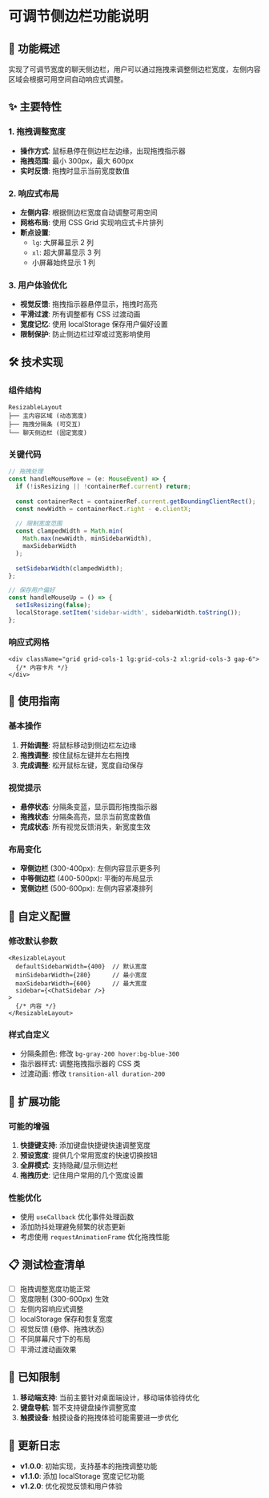 # 可调节侧边栏功能说明

## 🎯 功能概述

实现了可调节宽度的聊天侧边栏，用户可以通过拖拽来调整侧边栏宽度，左侧内容区域会根据可用空间自动响应式调整。

## ✨ 主要特性

### 1. 拖拽调整宽度
- **操作方式**: 鼠标悬停在侧边栏左边缘，出现拖拽指示器
- **拖拽范围**: 最小 300px，最大 600px
- **实时反馈**: 拖拽时显示当前宽度数值

### 2. 响应式布局
- **左侧内容**: 根据侧边栏宽度自动调整可用空间
- **网格布局**: 使用 CSS Grid 实现响应式卡片排列
- **断点设置**: 
  - `lg`: 大屏幕显示 2 列
  - `xl`: 超大屏幕显示 3 列
  - 小屏幕始终显示 1 列

### 3. 用户体验优化
- **视觉反馈**: 拖拽指示器悬停显示，拖拽时高亮
- **平滑过渡**: 所有调整都有 CSS 过渡动画
- **宽度记忆**: 使用 localStorage 保存用户偏好设置
- **限制保护**: 防止侧边栏过窄或过宽影响使用

## 🛠️ 技术实现

### 组件结构
```
ResizableLayout
├── 主内容区域 (动态宽度)
├── 拖拽分隔条 (可交互)
└── 聊天侧边栏 (固定宽度)
```

### 关键代码
```typescript
// 拖拽处理
const handleMouseMove = (e: MouseEvent) => {
  if (!isResizing || !containerRef.current) return;
  
  const containerRect = containerRef.current.getBoundingClientRect();
  const newWidth = containerRect.right - e.clientX;
  
  // 限制宽度范围
  const clampedWidth = Math.min(
    Math.max(newWidth, minSidebarWidth),
    maxSidebarWidth
  );
  
  setSidebarWidth(clampedWidth);
};

// 保存用户偏好
const handleMouseUp = () => {
  setIsResizing(false);
  localStorage.setItem('sidebar-width', sidebarWidth.toString());
};
```

### 响应式网格
```tsx
<div className="grid grid-cols-1 lg:grid-cols-2 xl:grid-cols-3 gap-6">
  {/* 内容卡片 */}
</div>
```

## 📱 使用指南

### 基本操作
1. **开始调整**: 将鼠标移动到侧边栏左边缘
2. **拖拽调整**: 按住鼠标左键并左右拖拽
3. **完成调整**: 松开鼠标左键，宽度自动保存

### 视觉提示
- **悬停状态**: 分隔条变蓝，显示圆形拖拽指示器
- **拖拽状态**: 分隔条高亮，显示当前宽度数值
- **完成状态**: 所有视觉反馈消失，新宽度生效

### 布局变化
- **窄侧边栏** (300-400px): 左侧内容显示更多列
- **中等侧边栏** (400-500px): 平衡的布局显示
- **宽侧边栏** (500-600px): 左侧内容紧凑排列

## 🔧 自定义配置

### 修改默认参数
```tsx
<ResizableLayout
  defaultSidebarWidth={400}  // 默认宽度
  minSidebarWidth={280}      // 最小宽度
  maxSidebarWidth={600}      // 最大宽度
  sidebar={<ChatSidebar />}
>
  {/* 内容 */}
</ResizableLayout>
```

### 样式自定义
- 分隔条颜色: 修改 `bg-gray-200 hover:bg-blue-300`
- 指示器样式: 调整拖拽指示器的 CSS 类
- 过渡动画: 修改 `transition-all duration-200`

## 🚀 扩展功能

### 可能的增强
1. **快捷键支持**: 添加键盘快捷键快速调整宽度
2. **预设宽度**: 提供几个常用宽度的快速切换按钮
3. **全屏模式**: 支持隐藏/显示侧边栏
4. **拖拽历史**: 记住用户常用的几个宽度设置

### 性能优化
- 使用 `useCallback` 优化事件处理函数
- 添加防抖处理避免频繁的状态更新
- 考虑使用 `requestAnimationFrame` 优化拖拽性能

## 📋 测试检查清单

- [ ] 拖拽调整宽度功能正常
- [ ] 宽度限制 (300-600px) 生效
- [ ] 左侧内容响应式调整
- [ ] localStorage 保存和恢复宽度
- [ ] 视觉反馈 (悬停、拖拽状态)
- [ ] 不同屏幕尺寸下的布局
- [ ] 平滑过渡动画效果

## 🐛 已知限制

1. **移动端支持**: 当前主要针对桌面端设计，移动端体验待优化
2. **键盘导航**: 暂不支持键盘操作调整宽度
3. **触摸设备**: 触摸设备的拖拽体验可能需要进一步优化

## 📝 更新日志

- **v1.0.0**: 初始实现，支持基本的拖拽调整功能
- **v1.1.0**: 添加 localStorage 宽度记忆功能
- **v1.2.0**: 优化视觉反馈和用户体验
